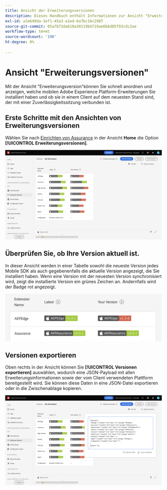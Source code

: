 ```yaml
---
title: Ansicht der Erweiterungsversionen
description: Dieses Handbuch enthält Informationen zur Ansicht "Erweiterungsversionen"in Adobe Experience Platform Assurance.
exl-id: a3a649da-1ef1-45a3-a1ed-6a7bc16c2987
source-git-commit: 05a7b73da610a30119b4719ae6b6d85f93cdc2ae
workflow-type: tm+mt
source-wordcount: '190'
ht-degree: 0%

---
```


# Ansicht &quot;Erweiterungsversionen&quot;

Mit der Ansicht &quot;Erweiterungsversion&quot;können Sie schnell anordnen und anzeigen, welche mobilen Adobe Experience Platform-Erweiterungen Sie installiert haben und ob sie in einem Client auf dem neuesten Stand sind, der mit einer Zuverlässigkeitssitzung verbunden ist.

## Erste Schritte mit den Ansichten von Erweiterungsversionen

Wählen Sie nach [Einrichten von Assurance](../tutorials/implement-assurance.md) in der Ansicht **Home** die Option **[!UICONTROL Erweiterungsversionen]**.

![Erweiterungsversionen](./images/versions/versions-extension.png)

## Überprüfen Sie, ob Ihre Version aktuell ist.

In dieser Ansicht werden in einer Tabelle sowohl die neueste Version jedes Mobile SDK als auch gegebenenfalls die aktuelle Version angezeigt, die Sie installiert haben. Wenn eine Version mit der neuesten Version synchronisiert wird, zeigt die installierte Version ein grünes Zeichen an. Andernfalls wird der Badge rot angezeigt.

![Vergleich von Erweiterungsversionen](./images/versions/versions-extension-version.png)

## Versionen exportieren

Oben rechts in der Ansicht können Sie **[!UICONTROL Versionen exportieren]** auswählen, wodurch eine JSON-Payload mit allen Erweiterungsinformationen sowie der vom Client verwendeten Plattform bereitgestellt wird. Sie können diese Daten in eine JSON-Datei exportieren oder in die Zwischenablage kopieren.

![Export von Erweiterungsversionen](./images/versions/versions-extension-export.png)
